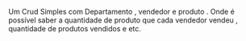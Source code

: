 Um Crud Simples com Departamento , vendedor e produto .
Onde é possível saber a quantidade de produto que cada vendedor vendeu , quantidade de produtos vendidos e etc.
